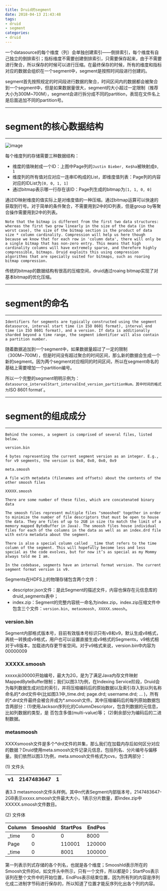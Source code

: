 ```yaml
---
title: Druid的segment
date: 2018-04-13 21:43:48
tags:
- druid
- segment
categories:
- druid
---
```


一个datasource的每个维度（列）会单独创建索引——倒排索引，每个维度有自己独立的倒排索引；指标维度不需要创建倒排索引，只需要保存起来，由于不需要进行聚合，所以保存的时候可以进行压缩。在最终保存的时候，所有的维度和指标对应的数据会组织在一个segment中，segment是按照时间段进行创建的。

segment首先按照规定的时间段进行数据的聚合，时间区间内的数据都会被聚合到一个segment中，但是如果数据量很大，segment的大小超过一定限制（推荐大小为300M~700M），segment会进行拆分成不同的partition，表现在文件名上是后面追加不同的partition号。

---
# segment的核心数据结构
---

![image](https://note.youdao.com/yws/public/resource/8474127ca8e329252cdf37a82140f588/xmlnote/BFC935EE07824759A07A646CF02B1F8E/21850)

每个维度列的存储需要三种数据结构：

- 维度的值映射成一个ID：上图中Page列的`Justin Bieber, Ke$ha`被映射成`0, 1`
- 维度列的所有值对应对应一连串ID构成的List，即维度值列表：Page列的内容对应的IDList为`[0, 0, 1, 1]`
- 通过bitmap表示哪一行存在该ID：Page列生成的bitmap为`[1, 1, 0, 0]`

通过ID映射维度的值实际上是对维度值的一种压缩。通过bitmap运算可以快速的获取到行号。对于简单的条件聚合，不需要用到2中的ID列表，但是group by等聚合操作需要用到2中的列表。

```
Note that the bitmap is different from the first two data structures: whereas the first two grow linearly in the size of the data (in the worst case), the size of the bitmap section is the product of data size * column cardinality. Compression will help us here though because we know that for each row in 'column data', there will only be a single bitmap that has non-zero entry. This means that high cardinality columns will have extremely sparse, and therefore highly compressible, bitmaps. Druid exploits this using compression algorithms that are specially suited for bitmaps, such as roaring bitmap compression.
```

传统的bitmap的数据结构有很高的压缩空间，druid通过roaing bitmap实现了对基本bitmap的优化压缩。

---
# segment的命名
---

```
Identifiers for segments are typically constructed using the segment datasource, interval start time (in ISO 8601 format), interval end time (in ISO 8601 format), and a version. If data is additionally sharded beyond a time range, the segment identifier will also contain a partition number.
```

随着数据追加到一个segment中，如果数据量超过了一定的限制（300M~700M），但是时间没有超过聚合的时间区间，那么新的数据会生成一个新的segment。因为两个segment对应相同的时间区间，所以在segment命名的基础上需要增加一个partition编号。

所以一个完整的segment明明示例为：`datasource_intervalStart_intervalEnd_version_partitionNum，其中时间的格式为`ISO 8601 format`。

---
# segment的组成成分
---

```
Behind the scenes, a segment is comprised of several files, listed below.

version.bin

4 bytes representing the current segment version as an integer. E.g., for v9 segments, the version is 0x0, 0x0, 0x0, 0x9

meta.smoosh

A file with metadata (filenames and offsets) about the contents of the other smoosh files

XXXXX.smoosh

There are some number of these files, which are concatenated binary data

The smoosh files represent multiple files "smooshed" together in order to minimize the number of file descriptors that must be open to house the data. They are files of up to 2GB in size (to match the limit of a memory mapped ByteBuffer in Java). The smoosh files house individual files for each of the columns in the data as well as an index.drd file with extra metadata about the segment.

There is also a special column called __time that refers to the time column of the segment. This will hopefully become less and less special as the code evolves, but for now it’s as special as my Mommy always told me I am.

In the codebase, segments have an internal format version. The current segment format version is v9.
```

Segments在HDFS上的物理存储包含两个文件：

- descriptor.json文件：是此Segment的描述文件，内容也保存在元信息库的druid_segments表中；
- index.zip：Segment的完整内容统一命名为index.zip，index.zip压缩文件中包含三个文件：`version.bin, metasmoosh, XXXXX.smoosh`。

### version.bin

Segment内部格式版本号，目前有效版本号标识只有v8和v9，默认生成v8格式，再统一转换成v9格式，用户也可以设置直接生成v9格式的Segments，v9格式相对于v8版本，加载进内存更节省空间。对于v9格式来说，version.bin中内容为00000009

### XXXXX.smoosh

xxxxx从00000开始编号，最大为2G，是为了满足Java内存文件映射MappedByteBuffer限制；我们以图3.1为例，在Indexing Service阶段，Druid会为每列数据生成对应的索引，并将压缩编码后的原始数据以及索引存入到以列名称命名的*.drd文件中(比如图3.1中_time.drd; page.drd; username.drd; ... )，所有的*.drd文件最终会被合并成为*.smoosh文件。其中压缩编码后的每列原始数据包含两部分：(1)使用Jackson序列化的ColumnDescriptor，包含列数据的元信息，比如列数据的类型，是
否包含多值(multi-value)等； (2)剩余部分为编码后的二进制数据。

### metasmoosh

XXXXsmoosh文件是多个*drd文件的并集，那么我们在加载内存后如何区分对应的数据？Druid使用meta.smoosh文件记录元信息，包括列名、分片编号与偏移量。我们依然以图3.1为例，meta.smoosh文件格式为cvs，包含两部分：

(1) 文件头

v1 | 2147483647 | 1
---|---|---

表3.3 metasmoosh文件头样例。其中n代表Segment内部版本号，2147483647-2GB表示xxxxx.smoosh文件最大大小，1表示分片数量，即index.zip中XXXXX.smoosh文件数目。

(2) 文件体

Column | SmooshId | StartPos | EndPos |
---|---|---|---
_time | 0 | 0 | 8000 |
Page | 0 | 110001 | 120000 |
_time | 0 | 8001 | 100000 |

第一列表示列式存储的各个列名，也就是各个维度；SmooshId表示所在的Smoosh文件的id，如文件头中所示，只有一个文件，所以都是0；StartPos表示该列在整个文件中的开始位置，EndPos表示结束位置，因为所有列的内容是序列化成二进制字节码进行保存的，所以知道了位置才能反序列化出各个列的内容。

